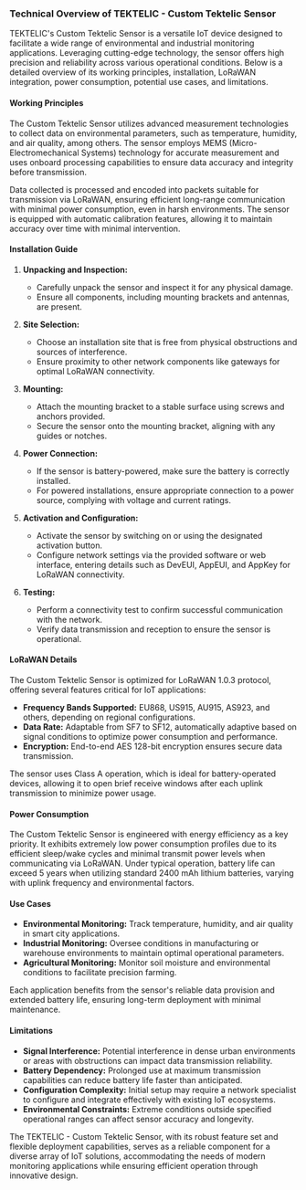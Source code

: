 ### Technical Overview of TEKTELIC - Custom Tektelic Sensor

TEKTELIC's Custom Tektelic Sensor is a versatile IoT device designed to facilitate a wide range of environmental and industrial monitoring applications. Leveraging cutting-edge technology, the sensor offers high precision and reliability across various operational conditions. Below is a detailed overview of its working principles, installation, LoRaWAN integration, power consumption, potential use cases, and limitations.

#### Working Principles

The Custom Tektelic Sensor utilizes advanced measurement technologies to collect data on environmental parameters, such as temperature, humidity, and air quality, among others. The sensor employs MEMS (Micro-Electromechanical Systems) technology for accurate measurement and uses onboard processing capabilities to ensure data accuracy and integrity before transmission.

Data collected is processed and encoded into packets suitable for transmission via LoRaWAN, ensuring efficient long-range communication with minimal power consumption, even in harsh environments. The sensor is equipped with automatic calibration features, allowing it to maintain accuracy over time with minimal intervention.

#### Installation Guide

1. **Unpacking and Inspection:**
   - Carefully unpack the sensor and inspect it for any physical damage.
   - Ensure all components, including mounting brackets and antennas, are present.

2. **Site Selection:**
   - Choose an installation site that is free from physical obstructions and sources of interference.
   - Ensure proximity to other network components like gateways for optimal LoRaWAN connectivity.

3. **Mounting:**
   - Attach the mounting bracket to a stable surface using screws and anchors provided.
   - Secure the sensor onto the mounting bracket, aligning with any guides or notches.

4. **Power Connection:**
   - If the sensor is battery-powered, make sure the battery is correctly installed.
   - For powered installations, ensure appropriate connection to a power source, complying with voltage and current ratings.

5. **Activation and Configuration:**
   - Activate the sensor by switching on or using the designated activation button.
   - Configure network settings via the provided software or web interface, entering details such as DevEUI, AppEUI, and AppKey for LoRaWAN connectivity.

6. **Testing:**
   - Perform a connectivity test to confirm successful communication with the network.
   - Verify data transmission and reception to ensure the sensor is operational.

#### LoRaWAN Details

The Custom Tektelic Sensor is optimized for LoRaWAN 1.0.3 protocol, offering several features critical for IoT applications:

- **Frequency Bands Supported:** EU868, US915, AU915, AS923, and others, depending on regional configurations.
- **Data Rate:** Adaptable from SF7 to SF12, automatically adaptive based on signal conditions to optimize power consumption and performance.
- **Encryption:** End-to-end AES 128-bit encryption ensures secure data transmission.

The sensor uses Class A operation, which is ideal for battery-operated devices, allowing it to open brief receive windows after each uplink transmission to minimize power usage.

#### Power Consumption

The Custom Tektelic Sensor is engineered with energy efficiency as a key priority. It exhibits extremely low power consumption profiles due to its efficient sleep/wake cycles and minimal transmit power levels when communicating via LoRaWAN. Under typical operation, battery life can exceed 5 years when utilizing standard 2400 mAh lithium batteries, varying with uplink frequency and environmental factors.

#### Use Cases

- **Environmental Monitoring:** Track temperature, humidity, and air quality in smart city applications.
- **Industrial Monitoring:** Oversee conditions in manufacturing or warehouse environments to maintain optimal operational parameters.
- **Agricultural Monitoring:** Monitor soil moisture and environmental conditions to facilitate precision farming.

Each application benefits from the sensor's reliable data provision and extended battery life, ensuring long-term deployment with minimal maintenance.

#### Limitations

- **Signal Interference:** Potential interference in dense urban environments or areas with obstructions can impact data transmission reliability.
- **Battery Dependency:** Prolonged use at maximum transmission capabilities can reduce battery life faster than anticipated.
- **Configuration Complexity:** Initial setup may require a network specialist to configure and integrate effectively with existing IoT ecosystems.
- **Environmental Constraints:** Extreme conditions outside specified operational ranges can affect sensor accuracy and longevity.

The TEKTELIC - Custom Tektelic Sensor, with its robust feature set and flexible deployment capabilities, serves as a reliable component for a diverse array of IoT solutions, accommodating the needs of modern monitoring applications while ensuring efficient operation through innovative design.
